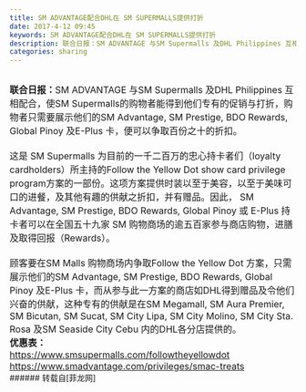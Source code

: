 ```yaml
---
title: SM ADVANTAGE配合DHL在 SM SUPERMALLS提供打折
date: 2017-4-12 09:45
keywords: SM ADVANTAGE配合DHL在 SM SUPERMALLS提供打折
description: 联合日报：SM ADVANTAGE 与SM Supermalls 及DHL Philippines 互相配合，使SM Supermalls的购物者能得到他们专有的促销与打折，购物者只需要展示他们的SM Advantage, SM Prestige, BDO Rewards, Global Pinoy 及E-Plus 卡，便可以争取百份之十的折扣。这是 SM Supermalls 为目前的一千二百万的忠心持卡者们（loyalty cardholders）所主持的Follow the Yellow Dot show card privilege program方案的一部份。这项方案提供时装以至于美容，以至于美味可口的进餐，及其他有趣的供献之折扣，并有赠品。因此， SM Advantage, SM Prestige, BDO Rewards, Global Pinoy 或 E-Plus 持卡者可以在全国五十九家 SM 购物商场的逾五百家参与商店购物，进膳及取得回报（Rewards）。顾客要在SM Malls 购物商场内争取Follow the Yellow Dot 方案，只需展示他们的SM Advantage, SM Prestige, BDO Rewards, Global Pinoy 及E-Plus 卡，而从参与此一方案的商店如DHL得到赠品及令他们兴奋的供献，这种专有的供献是在SM Megamall, SM Aura Premier, SM Bicutan, SM Sucat, SM City Lipa, SM City Molino, SM City Sta. Rosa 及SM Seaside City Cebu 内的DHL各分店提供的。优惠表：https://www.smsupermalls.com/followtheyellowdothttps://www.smadvantage.com/privileges/smac-treats
categories: sharing
---
```

<td class="t_f" id="postmessage_681651">

<br/>
<font size="3"><strong>联合日报：</strong>SM ADVANTAGE 与SM Supermalls 及DHL Philippines 互相配合，使SM Supermalls的购物者能得到他们专有的促销与打折，购物者只需要展示他们的SM Advantage, SM Prestige, BDO Rewards, Global Pinoy 及E-Plus 卡，便可以争取百份之十的折扣。<br/>
<br/>
这是 SM Supermalls 为目前的一千二百万的忠心持卡者们（loyalty cardholders）所主持的Follow the Yellow Dot show card privilege program方案的一部份。这项方案提供时装以至于美容，以至于美味可口的进餐，及其他有趣的供献之折扣，并有赠品。因此， SM Advantage, SM Prestige, BDO Rewards, Global Pinoy 或 E-Plus 持卡者可以在全国五十九家 SM 购物商场的逾五百家参与商店购物，进膳及取得回报（Rewards）。<br/>
<br/>
顾客要在SM Malls 购物商场内争取Follow the Yellow Dot 方案，只需展示他们的SM Advantage, SM Prestige, BDO Rewards, Global Pinoy 及E-Plus 卡，而从参与此一方案的商店如DHL得到赠品及令他们兴奋的供献，这种专有的供献是在SM Megamall, SM Aura Premier, SM Bicutan, SM Sucat, SM City Lipa, SM City Molino, SM City Sta. Rosa 及SM Seaside City Cebu 内的DHL各分店提供的。</font><br/>
<font size="3"><strong>优惠表：</strong></font><br/>
<a href="https://www.smsupermalls.com/followtheyellowdot" target="_blank"><font size="3">https://www.smsupermalls.com/followtheyellowdot</font></a><br/>
<a href="https://www.smadvantage.com/privileges/smac-treats" target="_blank"><font size="3">https://www.smadvantage.com/privileges/smac-treats</font></a><br/>
</td>
###### 转载自[菲龙网]